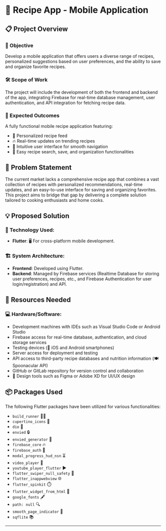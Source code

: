 # 🍳 Recipe App - Mobile Application

## 📋 Project Overview

### 🎯 Objective
Develop a mobile application that offers users a diverse range of recipes, personalized suggestions based on user preferences, and the ability to save and organize favorite recipes.

### 🛠️ Scope of Work
The project will include the development of both the frontend and backend of the app, integrating Firebase for real-time database management, user authentication, and API integration for fetching recipe data.

### 🌟 Expected Outcomes
A fully functional mobile recipe application featuring:
- 🍲 Personalized recipe feed
- 🔥 Real-time updates on trending recipes
- 🧭 Intuitive user interface for smooth navigation
- 📂 Easy recipe search, save, and organization functionalities

## 🧐 Problem Statement
The current market lacks a comprehensive recipe app that combines a vast collection of recipes with personalized recommendations, real-time updates, and an easy-to-use interface for saving and organizing favorites. This project aims to bridge that gap by delivering a complete solution tailored to cooking enthusiasts and home cooks.

## 💡 Proposed Solution

### 🔧 Technology Used:
- **Flutter**: 🖥️ For cross-platform mobile development.

### 🏗️ System Architecture:
- **Frontend**: Developed using Flutter.
- **Backend**: Managed by Firebase services (Realtime Database for storing user preferences, recipes, etc., and Firebase Authentication for user login/registration) and API.

## 🔧 Resources Needed

### 💻 Hardware/Software:
- Development machines with IDEs such as Visual Studio Code or Android Studio
- Firebase access for real-time database, authentication, and cloud storage services
- Testing devices (📱 iOS and Android smartphones)
- Server access for deployment and testing
- API access to third-party recipe databases and nutrition information (🍽️ Spoonacular API)
- GitHub or GitLab repository for version control and collaboration
- 🎨 Design tools such as Figma or Adobe XD for UI/UX design

## 📦 Packages Used
The following Flutter packages have been utilized for various functionalities:

- `build_runner` 🏃‍♂️
- `cupertino_icons` 🍎
- `dio` 🚀
- `envied` 🔒
- `envied_generator` 🔑
- `firebase_core` 🔥
- `firebase_auth` 🔑
- `modal_progress_hud_nsn` ⏳
- `video_player` 🎥
- `youtube_player_flutter` ▶️
- `flutter_swiper_null_safety` 📜
- `flutter_inappwebview` 🌐
- `flutter_spinkit` ⏱️
- `flutter_widget_from_html` 📄
- `google_fonts` 🖋️
- `path: null` 🔍
- `smooth_page_indicator` 🔄
- `sqflite` 📚

---


